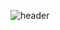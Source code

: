 ![header](https://capsule-render.vercel.app/api?type=rect&color=shark&height=300&section=header&text=ML-basic&fontSize=90)
